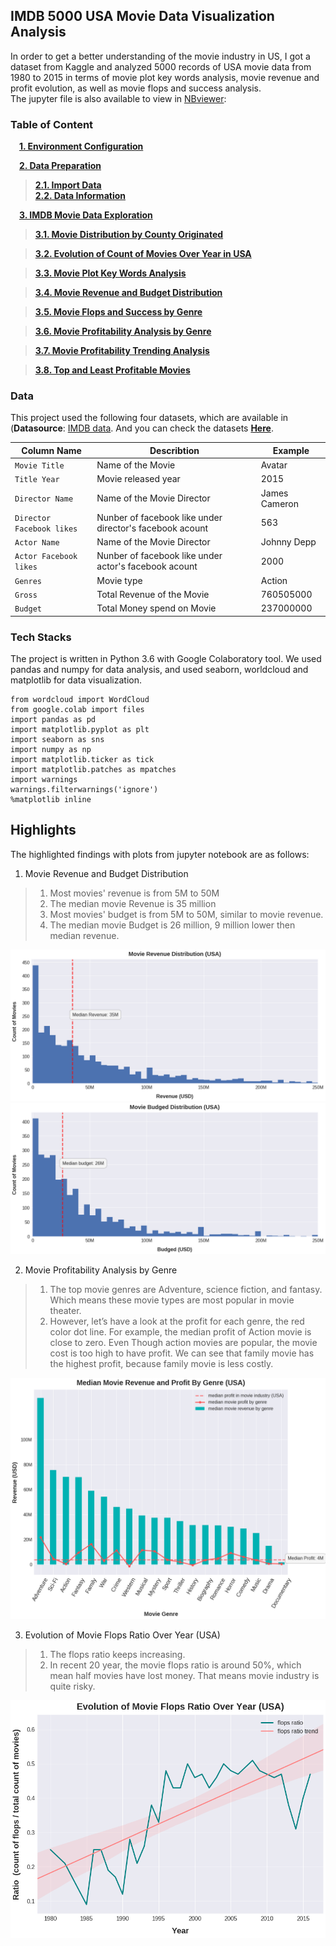 ## IMDB 5000 USA Movie Data Visualization Analysis 

In order to get a better understanding of the movie industry in US,  I got a dataset from Kaggle and analyzed 5000 records of USA movie data from 1980 to 2015 in terms of movie plot key words analysis, movie revenue and profit evolution, as well as movie flops and success analysis.   
The jupyter file is also available to view in [NBviewer](http://nbviewer.jupyter.org/github/chunfengwu/Data_Visualization/blob/master/IMDB_5000_USA_Movie_Data_Analysis/IMDB_5000_USA_Movie_Data_Visualization_Analysis.ipynb):  

### Table of Content

&#8195;[**1. Environment Configuration**](#1.-Environment-Configuration)


&#8195;[**2. Data Preparation**](#1.-Data-Preparation)
>[**2.1. Import Data**](#2.1.-Import-Data)  
>[**2.2. Data Information**](#2.1.-Data-Information) 

&#8195;[**3. IMDB Movie Data Exploration**](#3.-IMDB-Movie-Data-Exploration)

>[**3.1. Movie Distribution by County Originated**](#3.1.-Movie-Distribution-by-County-Originated)  

>[**3.2. Evolution of Count of Movies Over Year in USA**](#3.2.-Evolution-of-Count-of-Movies-Over-Year-in-USA)  

>[**3.3. Movie Plot Key Words Analysis**](#3.3.-Movie-Plot-Key-Words-Analysis ) 

>[**3.4. Movie Revenue and Budget Distribution**](#3.4.-Movie-Revenue-and-Budget-Distribution) 

>[**3.5. Movie Flops and Success by Genre**](#3.5.-Movie-Flops-and-Success-by-Genre ) 

>[**3.6. Movie Profitability Analysis by Genre**](#3.6.-Movie-Profitability-Analysis-by-Genre) 

>[**3.7. Movie Profitability Trending Analysis**](#3.7.-Movie-Profitability-Trending-Analysis ) 

>[**3.8. Top and Least Profitable Movies**](#3.8.-Top-and-Least-Profitable-Movies ) 

        
### Data 
This project used the following four datasets, which are available in  (**Datasource**: [IMDB data](https://www.kaggle.com/carolzhangdc/imdb-5000).
And you can check the datasets [**Here**](https://github.com/chunfengwu/Data_Visualization/tree/master/IMDB_5000_USA_Movie_Data_Analysis/datasets).


|Column Name | Describtion | Example  | 
|--|--|--|
| `Movie Title` |  Name of the Movie  |  Avatar | 
| `Title Year` |  Movie released year  |  2015 | 
| `Director Name` |  Name of the Movie Director  | James Cameron |
| `Director Facebook likes` |  Nunber of facebook like under director's facebook acount  | 563 |
| `Actor Name` |  Name of the Movie Director  | Johnny Depp |
| `Actor Facebook likes` |  Nunber of facebook like under actor's facebook acount  | 2000 |
| `Genres` |  Movie type  | Action |
| `Gross` |  Total Revenue of the Movie  | 760505000 |
| `Budget` |  Total Money spend on Movie  | 237000000 |


### Tech Stacks
The project is written in Python 3.6 with Google Colaboratory tool. We used pandas and numpy for data analysis, and used seaborn, worldcloud and matplotlib for data visualization.
```
from wordcloud import WordCloud
from google.colab import files
import pandas as pd
import matplotlib.pyplot as plt
import seaborn as sns
import numpy as np
import matplotlib.ticker as tick
import matplotlib.patches as mpatches
import warnings
warnings.filterwarnings('ignore')
%matplotlib inline
 ```

## Highlights 
The highlighted findings with plots from jupyter notebook are as follows: 
1. Movie Revenue and Budget Distribution  
>1.  Most movies' revenue is from 5M to 50M
>2.  The median movie Revenue is 35 million
>3.  Most movies' budget is from 5M to 50M, similar to movie revenue.
>4.  The median movie Budget is 26 million, 9 million lower then median revenue. 

![png](./pics/revenue.png) 
![png](./pics/budget.png)

2. Movie Profitability Analysis by Genre        
>1.  The top movie genres are Adventure, science fiction, and fantasy. Which means these movie types are most popular in movie theater.  
>2.  However, let’s have a look at the profit for each genre, the red color dot line. For example, the median profit of Action movie is close to zero. Even Though action movies are popular,  the movie cost is too high to have profit.  We can see that family movie has the highest profit, because family movie is less costly.  



![png](./pics/profit_by_genre.png)


3. Evolution of Movie Flops Ratio Over Year (USA)   
>1. The flops ratio keeps increasing.   
>2. In recent 20 year, the movie flops ratio is around 50%, which mean half movies have lost money. That means movie industry is quite risky.
  

![png](./pics/flops_ratio.png)   


